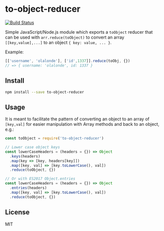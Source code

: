 # to-object-reducer

[![Build Status](https://travis-ci.org/olalonde/to-object-reducer.svg?branch=master)](https://travis-ci.org/olalonde/to-object-reducer)

Simple JavaScript/Node.js module which exports a `toObject`
reducer that can be used with `arr.reduce(toObject)` to convert an array
`[[key,value],...]` to an object `{ key: value, ... }`.

Example:

```javascript
[['username', 'olalonde'], ['id',1337]].reduce(toObj, {})
// => { username: 'olalonde', id: 1337 }
```

## Install

```sh
npm install --save to-object-reducer
```

## Usage

It is meant to facilitate the pattern of converting an object to an
array of `[key,val]` for easier manipulation with Array methods and back
to an object, e.g.:

```javascript
const toObject = require('to-object-reducer')

// Lower case object keys
const lowerCaseHeaders = (headers = {}) => Object
  .keys(headers)
  .map(key => [key, headers[key]])
  .map([key, val] => [key.toLowerCase(), val])
  .reduce(toObject, {})

// Or with ES2017 Object.entries
const lowerCaseHeaders = (headers = {}) => Object
  .entries(headers)
  .map([key, val] => [key.toLowerCase(), val])
  .reduce(toObject, {})
```

## License

MIT
